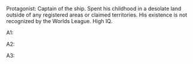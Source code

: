 Protagonist:
Captain of the ship.
Spent his childhood in a desolate land outside of any registered areas or claimed territories. His existence is not recognized by the Worlds League.
High IQ.

A1:


A2:

A3: